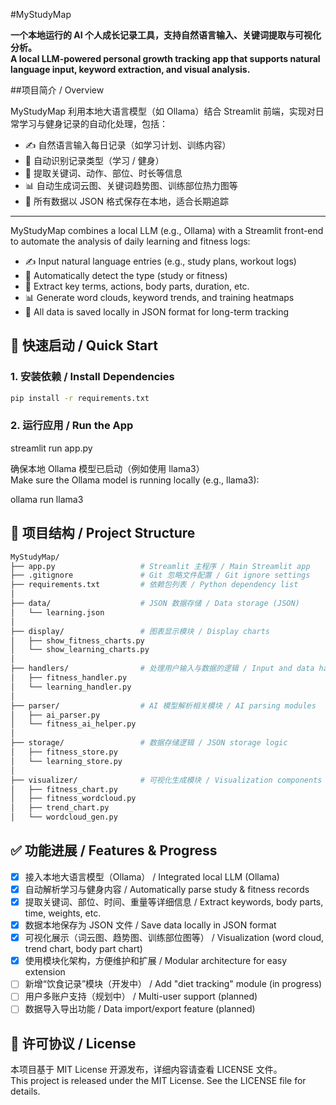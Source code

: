 #MyStudyMap

**一个本地运行的 AI 个人成长记录工具，支持自然语言输入、关键词提取与可视化分析。**  
**A local LLM-powered personal growth tracking app that supports natural language input, keyword extraction, and visual analysis.**

##项目简介 / Overview

MyStudyMap 利用本地大语言模型（如 Ollama）结合 Streamlit 前端，实现对日常学习与健身记录的自动化处理，包括：

- ✍️ 自然语言输入每日记录（如学习计划、训练内容）
- 🤖 自动识别记录类型（学习 / 健身）
- 🧠 提取关键词、动作、部位、时长等信息
- 📊 自动生成词云图、关键词趋势图、训练部位热力图等
- 💾 所有数据以 JSON 格式保存在本地，适合长期追踪

---

MyStudyMap combines a local LLM (e.g., Ollama) with a Streamlit front-end to automate the analysis of daily learning and fitness logs:

- ✍️ Input natural language entries (e.g., study plans, workout logs)
- 🤖 Automatically detect the type (study or fitness)
- 🧠 Extract key terms, actions, body parts, duration, etc.
- 📊 Generate word clouds, keyword trends, and training heatmaps
- 💾 All data is saved locally in JSON format for long-term tracking

## 🚀 快速启动 / Quick Start

### 1. 安装依赖 / Install Dependencies

```bash
pip install -r requirements.txt
```
### 2. 运行应用 / Run the App

streamlit run app.py

确保本地 Ollama 模型已启动（例如使用 llama3）  
Make sure the Ollama model is running locally (e.g., llama3):

ollama run llama3

## 📁 项目结构 / Project Structure

```bash
MyStudyMap/
├── app.py                   # Streamlit 主程序 / Main Streamlit app
├── .gitignore               # Git 忽略文件配置 / Git ignore settings
├── requirements.txt         # 依赖包列表 / Python dependency list
│
├── data/                    # JSON 数据存储 / Data storage (JSON)
│   └── learning.json
│
├── display/                 # 图表显示模块 / Display charts
│   ├── show_fitness_charts.py
│   └── show_learning_charts.py
│
├── handlers/                # 处理用户输入与数据的逻辑 / Input and data handlers
│   ├── fitness_handler.py
│   └── learning_handler.py
│
├── parser/                  # AI 模型解析相关模块 / AI parsing modules
│   ├── ai_parser.py
│   └── fitness_ai_helper.py
│
├── storage/                 # 数据存储逻辑 / JSON storage logic
│   ├── fitness_store.py
│   └── learning_store.py
│
├── visualizer/              # 可视化生成模块 / Visualization components
│   ├── fitness_chart.py
│   ├── fitness_wordcloud.py
│   ├── trend_chart.py
│   └── wordcloud_gen.py
```

## ✅ 功能进展 / Features & Progress

- [x] 接入本地大语言模型（Ollama） / Integrated local LLM (Ollama)
- [x] 自动解析学习与健身内容 / Automatically parse study & fitness records
- [x] 提取关键词、部位、时间、重量等详细信息 / Extract keywords, body parts, time, weights, etc.
- [x] 数据本地保存为 JSON 文件 / Save data locally in JSON format
- [x] 可视化展示（词云图、趋势图、训练部位图等） / Visualization (word cloud, trend chart, body part chart)
- [x] 使用模块化架构，方便维护和扩展 / Modular architecture for easy extension
- [ ] 新增“饮食记录”模块（开发中） / Add "diet tracking" module (in progress)
- [ ] 用户多账户支持（规划中） / Multi-user support (planned)
- [ ] 数据导入导出功能 / Data import/export feature (planned)

## 📄 许可协议 / License

本项目基于 MIT License 开源发布，详细内容请查看 LICENSE 文件。  
This project is released under the MIT License. See the LICENSE file for details.
